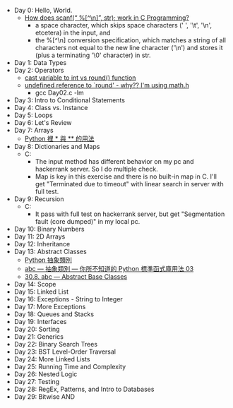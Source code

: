 * Day 0: Hello, World.
  * [How does scanf(“ %[^\n]”, str); work in C Programming?](https://stackoverflow.com/questions/40038538/how-does-scanf-n-str-work-in-c-programming)
    * a space character, which skips space characters (' ', '\t', '\n', etcetera) in the input, and
    * the %[^\n] conversion specification, which matches a string of all characters not equal to the new line character ('\n') and stores it (plus a terminating '\0' character) in str.
* Day 1: Data Types
* Day 2: Operators
  * [cast variable to int vs round() function](https://stackoverflow.com/questions/11128741/cast-variable-to-int-vs-round-function)
  * [undefined reference to `round' - why?? I'm using math.h](https://stackoverflow.com/questions/34095994/undefined-reference-to-round-why-im-using-math-h)
    * gcc Day02.c -lm
* Day 3: Intro to Conditional Statements
* Day 4: Class vs. Instance
* Day 5: Loops
* Day 6: Let's Review
* Day 7: Arrays
  * [Python 裡 * 與 ** 的用法](
http://e8859487.pixnet.net/blog/post/403127384-%5Bpython%5D-%2A%2A-%E9%9B%99%E6%98%9F%E8%99%9F%28double-star-asterisk%29-vs-%2A%E5%96%AE%E6%98%9F%E8%99%9F%28st)
* Day 8: Dictionaries and Maps
  * C:
    * The input method has different behavior on my pc and hackerrank server. So I do multiple check.
    * Map is key in this exercise and there is no built-in map in C. I'll get "Terminated due to timeout" with linear search in server with full test.
* Day 9: Recursion
  * C:
    * It pass with full test on hackerrank server, but get "Segmentation fault (core dumped)" in my local pc.
* Day 10: Binary Numbers
* Day 11: 2D Arrays
* Day 12: Inheritance
* Day 13: Abstract Classes
  * [Python 抽象類別](https://openhome.cc/Gossip/Python/AbstractClass.html)
  * [abc — 抽象類別 — 你所不知道的 Python 標準函式庫用法 03](https://blog.louie.lu/2017/07/28/%E4%BD%A0%E6%89%80%E4%B8%8D%E7%9F%A5%E9%81%93%E7%9A%84-python-%E6%A8%99%E6%BA%96%E5%87%BD%E5%BC%8F%E5%BA%AB%E7%94%A8%E6%B3%95-03-abc/)
  * [30.8. abc — Abstract Base Classes](https://docs.python.org/3/library/abc.html)
* Day 14: Scope
* Day 15: Linked List
* Day 16: Exceptions - String to Integer
* Day 17: More Exceptions
* Day 18: Queues and Stacks
* Day 19: Interfaces
* Day 20: Sorting
* Day 21: Generics
* Day 22: Binary Search Trees
* Day 23: BST Level-Order Traversal
* Day 24: More Linked Lists
* Day 25: Running Time and Complexity
* Day 26: Nested Logic
* Day 27: Testing
* Day 28: RegEx, Patterns, and Intro to Databases
* Day 29: Bitwise AND
